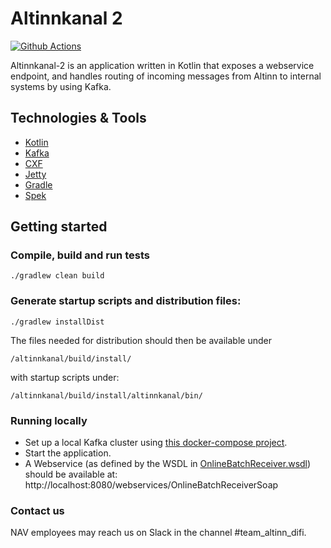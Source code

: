 # Altinnkanal 2

[![Github Actions](https://github.com/navikt/altinnkanal-2/workflows/Build,%20push,%20and%20deploy/badge.svg)](https://github.com/navikt/altinnkanal-2/actions?query=workflow%3A%22Build%2C+push%2C+and+deploy%22)

Altinnkanal-2 is an application written in Kotlin that exposes a webservice endpoint, and handles routing
of incoming messages from Altinn to internal systems by using Kafka.

## Technologies & Tools

* [Kotlin](https://kotlinlang.org)
* [Kafka](https://kafka.apache.org)
* [CXF](https://cxf.apache.org)
* [Jetty](https://eclipse.org/jetty)
* [Gradle](https://gradle.org)
* [Spek](http://spekframework.org)

## Getting started

### Compile, build and run tests
`./gradlew clean build`

### Generate startup scripts and distribution files:
`./gradlew installDist`

The files needed for distribution should then be available under 

`/altinnkanal/build/install/`

with startup scripts under:

`/altinnkanal/build/install/altinnkanal/bin/`

### Running locally

- Set up a local Kafka cluster using [this docker-compose project](https://github.com/navikt/navkafka-docker-compose).
- Start the application.
- A Webservice (as defined by the WSDL in [OnlineBatchReceiver.wsdl](altinnkanal/src/main/resources/OnlineBatchReceiver.wsdl)) 
should be available at: http://localhost:8080/webservices/OnlineBatchReceiverSoap

### Contact us
NAV employees may reach us on Slack in the channel #team_altinn_difi.
